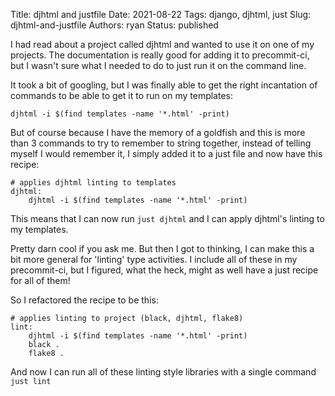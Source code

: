 Title: djhtml and justfile
Date: 2021-08-22
Tags: django, djhtml, just
Slug: djhtml-and-justfile
Authors: ryan
Status: published

I had read about a project called djhtml and wanted to use it on one of my projects. The documentation is really good for adding it to precommit-ci, but I wasn't sure what I needed to do to just run it on the command line.

It took a bit of googling, but I was finally able to get the right incantation of commands to be able to get it to run on my templates:

    djhtml -i $(find templates -name '*.html' -print)

But of course because I have the memory of a goldfish and this is more than 3 commands to try to remember to string together, instead of telling myself I would remember it, I simply added it to a just file and now have this recipe:

    # applies djhtml linting to templates
    djhtml:
        djhtml -i $(find templates -name '*.html' -print)

This means that I can now run `just djhtml` and I can apply djhtml's linting to my templates.

Pretty darn cool if you ask me. But then I got to thinking, I can make this a bit more general for 'linting' type activities. I include all of these in my precommit-ci, but I figured, what the heck, might as well have a just recipe for all of them!

So I refactored the recipe to be this:

    # applies linting to project (black, djhtml, flake8)
    lint:
        djhtml -i $(find templates -name '*.html' -print)
        black .
        flake8 .

And now I can run all of these linting style libraries with a single command `just lint`

